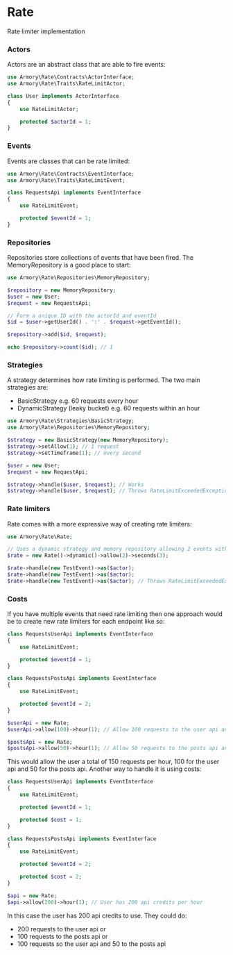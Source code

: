 # Rate
Rate limiter implementation

### Actors

Actors are an abstract class that are able to fire events:

```php
use Armory\Rate\Contracts\ActorInterface;
use Armory\Rate\Traits\RateLimitActor;

class User implements ActorInterface
{
    use RateLimitActor;

    protected $actorId = 1;
}
```

### Events

Events are classes that can be rate limited:

```php
use Armory\Rate\Contracts\EventInterface;
use Armory\Rate\Traits\RateLimitEvent;

class RequestsApi implements EventInterface
{
    use RateLimitEvent;

    protected $eventId = 1;
}
```

### Repositories

Repositories store collections of events that have been fired. The MemoryRepository
is a good place to start:

```php
use Armory\Rate\Repositories\MemoryRepository;

$repository = new MemoryRepository;
$user = new User;
$request = new RequestsApi;

// Form a unique ID with the actorId and eventId
$id = $user->getUserId() . ':' . $request->getEventId();

$repository->add($id, $request);

echo $repository->count($id); // 1
```

### Strategies

A strategy determines how rate limiting is performed. The two main strategies are:

- BasicStrategy e.g. 60 requests every hour
- DynamicStrategy (leaky bucket) e.g. 60 requests within an hour

```php
use Armory\Rate\Strategies\BasicStrategy;
use Armory\Rate\Repositories\MemoryRepository;

$strategy = new BasicStrategy(new MemoryRepository);
$strategy->setAllow(1); // 1 request
$strategy->setTimeframe(1); // every second

$user = new User;
$request = new RequestApi;

$strategy->handle($user, $request); // Works
$strategy->handle($user, $request); // Throws RateLimitExceededException
```

### Rate limiters

Rate comes with a more expressive way of creating rate limiters:

```php
use Armory\Rate\Rate;

// Uses a dynamic strategy and memory repository allowing 2 events within 3 seconds
$rate = new Rate()->dynamic()->allow(2)->seconds(3);

$rate->handle(new TestEvent)->as($actor);
$rate->handle(new TestEvent)->as($actor);
$rate->handle(new TestEvent)->as($actor); // Throws RateLimitExceededException
```

### Costs

If you have multiple events that need rate limiting then one approach would be to
create new rate limiters for each endpoint like so:

```php
class RequestsUserApi implements EventInterface
{
    use RateLimitEvent;

    protected $eventId = 1;
}

class RequestsPostsApi implements EventInterface
{
    use RateLimitEvent;

    protected $eventId = 2;
}

$userApi = new Rate;
$userApi->allow(100)->hour(1); // Allow 100 requests to the user api an hour

$postsApi = new Rate;
$postsApi->allow(50)->hour(1); // Allow 50 requests to the posts api an hour
```

This would allow the user a total of 150 requests per hour, 100 for the user api
and 50 for the posts api. Another way to handle it is using costs:

```php
class RequestsUserApi implements EventInterface
{
    use RateLimitEvent;

    protected $eventId = 1;

    protected $cost = 1;
}

class RequestsPostsApi implements EventInterface
{
    use RateLimitEvent;

    protected $eventId = 2;

    protected $cost = 2;
}

$api = new Rate;
$api->allow(200)->hour(1); // User has 200 api credits per hour
```

In this case the user has 200 api credits to use. They could do:

- 200 requests to the user api or
- 100 requests to the posts api or
- 100 requests so the user api and 50 to the posts api
